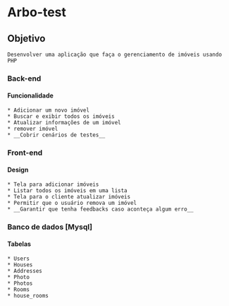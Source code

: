 # Arbo-test


## Objetivo
    Desenvolver uma aplicação que faça o gerenciamento de imóveis usando PHP


### Back-end
#### Funcionalidade

    * Adicionar um novo imóvel
    * Buscar e exibir todos os imóveis
    * Atualizar informações de um imóvel
    * remover imóvel
    * __Cobrir cenários de testes__

    
### Front-end
#### Design

    * Tela para adicionar imóveis
    * Listar todos os imóveis em uma lista
    * Tela para o cliente atualizar imóveis
    * Permitir que o usuário remova um imóvel
    * __Garantir que tenha feedbacks caso aconteça algum erro__

### Banco de dados [Mysql]
#### Tabelas
    * Users
    * Houses
    * Addresses
    * Photo
    * Photos
    * Rooms
    * house_rooms

